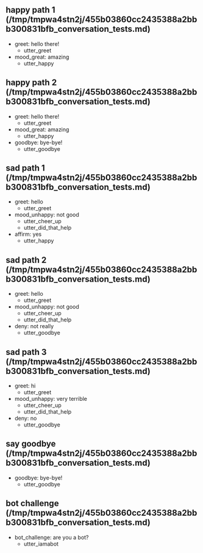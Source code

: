 ## happy path 1 (/tmp/tmpwa4stn2j/455b03860cc2435388a2bbb300831bfb_conversation_tests.md)
* greet: hello there!   <!-- predicted: greeting: hello there! -->
    - utter_greet   <!-- predicted: action_chitchat -->
* mood_great: amazing   <!-- predicted: greeting: amazing -->
    - utter_happy   <!-- predicted: action_chitchat -->


## happy path 2 (/tmp/tmpwa4stn2j/455b03860cc2435388a2bbb300831bfb_conversation_tests.md)
* greet: hello there!   <!-- predicted: greeting: hello there! -->
    - utter_greet   <!-- predicted: action_chitchat -->
* mood_great: amazing   <!-- predicted: greeting: amazing -->
    - utter_happy   <!-- predicted: action_chitchat -->
* goodbye: bye-bye!   <!-- predicted: bye: bye-bye! -->
    - utter_goodbye   <!-- predicted: action_chitchat -->


## sad path 1 (/tmp/tmpwa4stn2j/455b03860cc2435388a2bbb300831bfb_conversation_tests.md)
* greet: hello   <!-- predicted: greeting: hello -->
    - utter_greet   <!-- predicted: action_chitchat -->
* mood_unhappy: not good   <!-- predicted: bye: not good -->
    - utter_cheer_up   <!-- predicted: action_chitchat -->
    - utter_did_that_help   <!-- predicted: action_listen -->
* affirm: yes   <!-- predicted: bye: yes -->
    - utter_happy   <!-- predicted: action_chitchat -->


## sad path 2 (/tmp/tmpwa4stn2j/455b03860cc2435388a2bbb300831bfb_conversation_tests.md)
* greet: hello   <!-- predicted: greeting: hello -->
    - utter_greet   <!-- predicted: action_chitchat -->
* mood_unhappy: not good   <!-- predicted: bye: not good -->
    - utter_cheer_up   <!-- predicted: action_chitchat -->
    - utter_did_that_help   <!-- predicted: action_listen -->
* deny: not really   <!-- predicted: bye: not really -->
    - utter_goodbye   <!-- predicted: action_chitchat -->


## sad path 3 (/tmp/tmpwa4stn2j/455b03860cc2435388a2bbb300831bfb_conversation_tests.md)
* greet: hi   <!-- predicted: greeting: hi -->
    - utter_greet   <!-- predicted: action_chitchat -->
* mood_unhappy: very terrible   <!-- predicted: greeting: very terrible -->
    - utter_cheer_up   <!-- predicted: action_chitchat -->
    - utter_did_that_help   <!-- predicted: action_listen -->
* deny: no   <!-- predicted: greeting: no -->
    - utter_goodbye   <!-- predicted: action_chitchat -->


## say goodbye (/tmp/tmpwa4stn2j/455b03860cc2435388a2bbb300831bfb_conversation_tests.md)
* goodbye: bye-bye!   <!-- predicted: bye: bye-bye! -->
    - utter_goodbye   <!-- predicted: action_chitchat -->


## bot challenge (/tmp/tmpwa4stn2j/455b03860cc2435388a2bbb300831bfb_conversation_tests.md)
* bot_challenge: are you a bot?   <!-- predicted: ask_love_together: are you a bot? -->
    - utter_iamabot   <!-- predicted: action_chitchat -->


